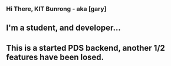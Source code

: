 ### Hi There, KIT Bunrong - aka [gary]
## I'm a student, and developer...
## This is a started PDS backend, another 1/2 features have been losed.

